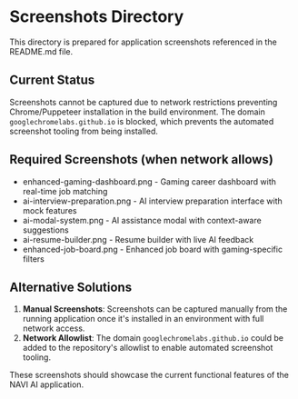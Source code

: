# Screenshots Directory

This directory is prepared for application screenshots referenced in the README.md file.

## Current Status
Screenshots cannot be captured due to network restrictions preventing Chrome/Puppeteer installation in the build environment. The domain `googlechromelabs.github.io` is blocked, which prevents the automated screenshot tooling from being installed.

## Required Screenshots (when network allows)
- enhanced-gaming-dashboard.png - Gaming career dashboard with real-time job matching
- ai-interview-preparation.png - AI interview preparation interface with mock features
- ai-modal-system.png - AI assistance modal with context-aware suggestions
- ai-resume-builder.png - Resume builder with live AI feedback
- enhanced-job-board.png - Enhanced job board with gaming-specific filters

## Alternative Solutions
1. **Manual Screenshots**: Screenshots can be captured manually from the running application once it's installed in an environment with full network access.
2. **Network Allowlist**: The domain `googlechromelabs.github.io` could be added to the repository's allowlist to enable automated screenshot tooling.

These screenshots should showcase the current functional features of the NAVI AI application.